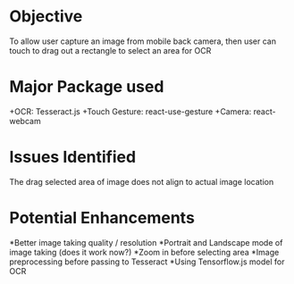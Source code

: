 # Objective
To allow user capture an image from mobile back camera, then user can touch to drag out a rectangle to select an area for OCR

# Major Package used
+OCR: Tesseract.js
+Touch Gesture: react-use-gesture
+Camera: react-webcam

# Issues Identified
The drag selected area of image does not align to actual image location

# Potential Enhancements
*Better image taking quality / resolution
*Portrait and Landscape mode of image taking (does it work now?)
*Zoom in before selecting area
*Image preprocessing before passing to Tesseract
*Using Tensorflow.js model for OCR
